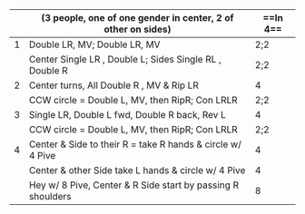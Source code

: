 ||(3 people, one of one gender in center, 2 of other on sides) |==In 4==|
|-----|----|-----|
|1| Double LR, MV; Double LR, MV |2;2|
||Center Single LR , Double L; Sides Single RL , Double R |2;2|
|2| Center turns, All Double R , MV & Rip LR |4|
||CCW circle = Double L, MV, then RipR; Con LRLR |2;2|
|3| Single LR, Double L fwd, Double R back, Rev L |4|
||CCW circle = Double L, MV, then RipR; Con LRLR |2;2|
|4| Center & Side to their R = take R hands & circle w/ 4 Pive |4|
||Center & other Side take L hands & circle w/ 4 Pive| 4|
||Hey w/ 8 Pive, Center & R Side start by passing R shoulders |8|

